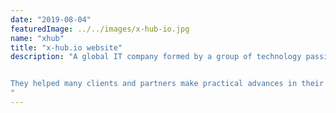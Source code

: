 ```yaml
---
date: "2019-08-04"
featuredImage: ../../images/x-hub-io.jpg
name: "xhub"
title: "x-hub.io website"
description: "A global IT company formed by a group of technology passionate thriving to utilize their coding culture mindset to solve customer’s real problems.


They helped many clients and partners make practical advances in their digitalization projects by leveraging the experience and problem-solving skills of our experts.
"
---
```

